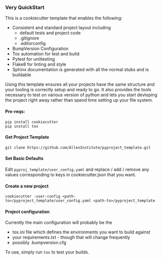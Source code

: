 ### Very QuickStart
This is a cookiecutter template that enables the following:
* Consistent and standard project layout including 
    * default tests and project code
    * .gitignore
    * .editorconfig
* BumpVersion Configuration
* Tox automation for test and build
* Pytest for unittesting
* Flake8 for linting and style
* Sphinx documentation is generated with all the normal stubs and is buildable

Using this template ensures all your projects have the same structure and your
tooling is correctly setup and ready to go. It also provides the tools
necessary to test on various version of python and lets you start devloping
the project right away rather than spend time setting up your file system.

#### Pre-reqs:
`pip install cookiecutter`  
`pip install tox`

#### Get Project Template
`git clone https://github.com/AllenInstitute/pyproject_template.git`

#### Set Basic Defaults
Edit `pyproj_template/user_config.yaml` and replace / add / remove any values
corresponding to keys in cookiecutter.json that you want.

#### Create a new project
`cookiecutter -user-config <path-to>/pyproject_template/user_config.yaml <path-to>/pyproject_template`

#### Project configuration
Currently the main configuration will probably be the 
* tox.ini file which defines the environments you want to build against
* your requirements.txt - though that will change frequently
* possibly .bumpversion.cfg

To use, simply run <code>tox</code> to test your builds.
